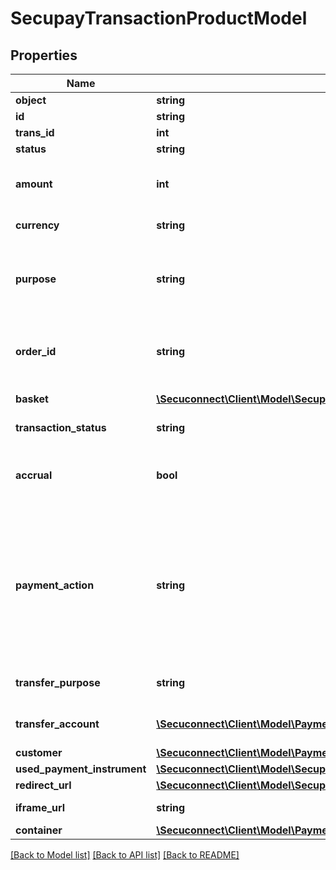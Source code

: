 # SecupayTransactionProductModel

## Properties
Name | Type | Description | Notes
------------ | ------------- | ------------- | -------------
**object** | **string** | Product name | [optional] 
**id** | **string** | ID of instance | [optional] 
**trans_id** | **int** | Transaction identifier | [optional] 
**status** | **string** | Transaction status | [optional] 
**amount** | **int** | Total amount of payment in cents (or the smallest cash unit of the relevant currency) | [optional] 
**currency** | **string** | ISO 4217 code of currency, eg EUR for Euro. | [optional] 
**purpose** | **string** | The purpose of the payment. This is the later assignment of the payment is for example on the account statement of the buyer. | [optional] 
**order_id** | **string** | Specifying an order number. Depending on the contract setting, this must be unique for each payment. | [optional] 
**basket** | [**\Secuconnect\Client\Model\SecupayBasketItem[]**](SecupayBasketItem.md) | A list of items that are being purchased. | [optional] 
**transaction_status** | **string** | Transaction status (number) | [optional] 
**accrual** | **bool** | Indicates whether the payment is locked for pay-out (TRUE) or not (FALSE). Standard value here is FALSE. | [optional] 
**payment_action** | **string** | Specifies whether a pre-authorization (\&quot;authorization\&quot;) or instant payment ( \&quot;sale\&quot;) is to be performed. Standard value here is \&quot;sale\&quot;. The collection of the pre-authorized payment is made with the \&quot;capture\&quot; command. | [optional] 
**transfer_purpose** | **string** | The purpose the payer needs to use for his transfer | [optional] 
**transfer_account** | [**\Secuconnect\Client\Model\PaymentInformation**](PaymentInformation.md) | The bank account the payer needs to use for his transfer | [optional] 
**customer** | [**\Secuconnect\Client\Model\PaymentCustomersProductModel**](PaymentCustomersProductModel.md) | The customer object | [optional] 
**used_payment_instrument** | [**\Secuconnect\Client\Model\SecupayTransactionProductModelUsedPaymentInstrument**](SecupayTransactionProductModelUsedPaymentInstrument.md) |  | [optional] 
**redirect_url** | [**\Secuconnect\Client\Model\SecupayTransactionProductModelRedirectUrl**](SecupayTransactionProductModelRedirectUrl.md) |  | [optional] 
**iframe_url** | **string** | The url of the payment checkout iframe | [optional] 
**container** | [**\Secuconnect\Client\Model\PaymentContainersProductModel**](PaymentContainersProductModel.md) | The container object | [optional] 

[[Back to Model list]](../README.md#documentation-for-models) [[Back to API list]](../README.md#documentation-for-api-endpoints) [[Back to README]](../README.md)


